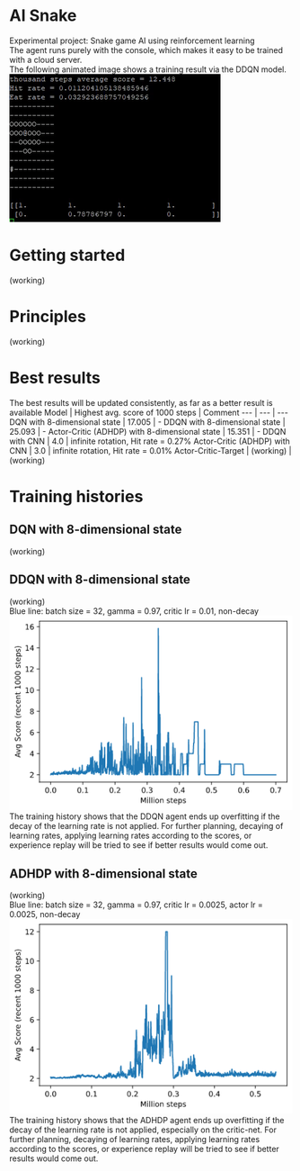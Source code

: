 # AI Snake
Experimental project: Snake game AI using reinforcement learning\
The agent runs purely with the console, which makes it easy to be trained with a cloud server.\
The following animated image shows a training result via the DDQN model. \
![](https://github.com/zysoong/ai-greedy-snake/blob/master/images/example_ddqn_reduced.gif?raw=true)

# Getting started
(working)

# Principles
(working)

# Best results
The best results will be updated consistently, as far as a better result is available
Model | Highest avg. score of 1000 steps | Comment
--- | --- | ---
DQN with 8-dimensional state | 17.005 | -
DDQN with 8-dimensional state | 25.093 | - 
Actor-Critic (ADHDP) with 8-dimensional state | 15.351 | -
DDQN with CNN | 4.0  | infinite rotation, Hit rate = 0.27%
Actor-Critic (ADHDP) with CNN | 3.0  | infinite rotation, Hit rate = 0.01%
Actor-Critic-Target | (working) | (working)

# Training histories
## DQN with 8-dimensional state
(working)
## DDQN with 8-dimensional state
(working)\
Blue line: batch size = 32, gamma = 0.97, critic lr = 0.01, non-decay\
![](https://github.com/zysoong/ai-greedy-snake/blob/master/images/ddqn_plot.png?raw=true)\
The training history shows that the DDQN agent ends up overfitting if the decay of the learning rate is not applied. For further planning, decaying of learning rates, applying learning rates according to the scores, or experience replay will be tried to see if better results would come out.
## ADHDP with 8-dimensional state
(working)\
Blue line: batch size = 32, gamma = 0.97, critic lr = 0.0025, actor lr = 0.0025, non-decay
![](https://github.com/zysoong/ai-greedy-snake/blob/master/images/adhdp_plot.png?raw=true)\
The training history shows that the ADHDP agent ends up overfitting if the decay of the learning rate is not applied, especially on the critic-net. For further planning, decaying of learning rates, applying learning rates according to the scores, or experience replay will be tried to see if better results would come out.
